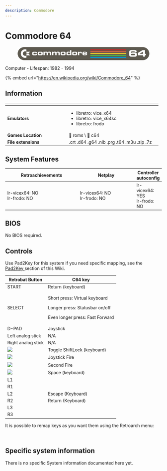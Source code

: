 ```yaml
---
description: Commodore
---
```


# Commodore 64

<div align="left"><figure><img src="https://raw.githubusercontent.com/fabricecaruso/es-theme-carbon/52ff37c9e265587d006945a2ba695b5a962b3a3d/art/logos/c64.svg" alt=""><figcaption></figcaption></figure></div>

Computer - Lifespan: 1982 - 1994

{% embed url="https://en.wikipedia.org/wiki/Commodore_64" %}

## Information

<table data-header-hidden><thead><tr><th width="184"></th><th></th><th data-hidden></th></tr></thead><tbody><tr><td><strong>Emulators</strong></td><td><ul><li>libretro: vice_x64</li><li>libretro: vice_x64sc</li><li>libretro: frodo</li></ul></td><td></td></tr><tr><td><strong>Games Location</strong></td><td><span data-gb-custom-inline data-tag="emoji" data-code="1f4c1">📁</span> roms \ <span data-gb-custom-inline data-tag="emoji" data-code="1f4c2">📂</span> c64</td><td></td></tr><tr><td><strong>File extensions</strong></td><td>.crt .d64 .g64 .nib .prg .t64 .m3u .zip .7z</td><td></td></tr></tbody></table>

## System Features

<table><thead><tr><th width="245">Retroachievements</th><th width="200">Netplay</th><th>Controller autoconfig</th></tr></thead><tbody><tr><td>lr-vicex64: NO<br>lr-frodo: NO</td><td>lr-vicex64: NO<br>lr-frodo: NO</td><td>lr-vicex64: YES<br>lr-frodo: NO</td></tr></tbody></table>

## BIOS

No BIOS required.

## Controls

Use Pad2Key for this system if you need specific mapping, see the [Pad2Key ](../../../../controllers/pad2key.md)section of this Wiki.

| Retrobat Button                                   | C64 key                                                                                                           |
| ------------------------------------------------- | ----------------------------------------------------------------------------------------------------------------- |
| START                                             | Return (keyboard)                                                                                                 |
| SELECT                                            | <p>Short press: Virtual keyboard </p><p>Longer press: Statusbar on/off </p><p>Even longer press: Fast Forward</p> |
| D-PAD                                             | Joystick                                                                                                          |
| Left analog stick                                 | N/A                                                                                                               |
| Right analog stick                                | N/A                                                                                                               |
| ![](<../../../../.gitbook/assets/image (48).png>) | Toggle ShiftLock (keyboard)                                                                                       |
| ![](<../../../../.gitbook/assets/image (30).png>) | Joystick Fire                                                                                                     |
| ![](<../../../../.gitbook/assets/image (16).png>) | Second Fire                                                                                                       |
| ![](<../../../../.gitbook/assets/image (50).png>) | Space (keyboard)                                                                                                  |
| L1                                                |                                                                                                                   |
| R1                                                |                                                                                                                   |
| L2                                                | Escape (Keyboard)                                                                                                 |
| R2                                                | Return (Keyboard)                                                                                                 |
| L3                                                |                                                                                                                   |
| R3                                                |                                                                                                                   |

It is possible to remap keys as you want them using the Retroarch menu:

<div align="left"><figure><img src="https://i.imgur.com/NvmGc0W.png" alt=""><figcaption></figcaption></figure></div>

## Specific system information

There is no specific System information documented here yet.
